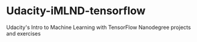 # Udacity-iMLND-tensorflow
Udacity's Intro to Machine Learning with TensorFlow Nanodegree projects and exercises
